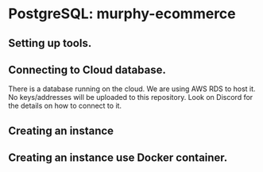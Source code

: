 # PostgreSQL: murphy-ecommerce

## Setting up tools.

## Connecting to Cloud database.
There is a database running on the cloud. We are using AWS RDS to host it. No keys/addresses will be uploaded to this repository. Look on Discord for the details on how to connect to it.


## Creating an instance


## Creating an instance use Docker container.


